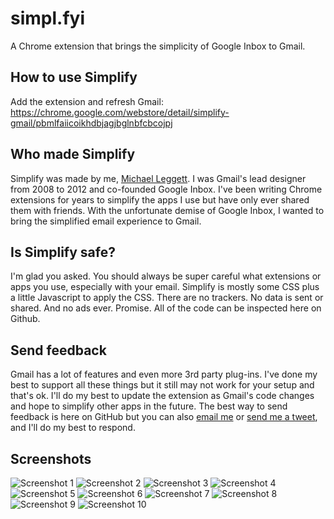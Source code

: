 # simpl.fyi

A Chrome extension that brings the simplicity of Google Inbox to Gmail.

## How to use Simplify
Add the extension and refresh Gmail: <https://chrome.google.com/webstore/detail/simplify-gmail/pbmlfaiicoikhdbjagjbglnbfcbcojpj>


## Who made Simplify
Simplify was made by me, [Michael Leggett](https://leggett.org). I was Gmail's lead designer from 2008 to 2012 and co-founded Google Inbox. I've been writing Chrome extensions for years to simplify the apps I use but have only ever shared them with friends. With the unfortunate demise of Google Inbox, I wanted to bring the simplified email experience to Gmail.


## Is Simplify safe?
I'm glad you asked. You should always be super careful what extensions or apps you use, especially with your email. Simplify is mostly some CSS plus a little Javascript to apply the CSS. There are no trackers. No data is sent or shared. And no ads ever. Promise. All of the code can be inspected here on Github.


## Send feedback
Gmail has a lot of features and even more 3rd party plug-ins. I've done my best to support all these things but it still may not work for your setup and that's ok. I'll do my best to update the extension as Gmail's code changes and hope to simplify other apps in the future. The best way to send feedback is here on GitHub but you can also [email me](mailto:hi.simplify@gmail.com) or [send me a tweet](https://twitter.com/leggett), and I'll do my best to respond.


## Screenshots
![Screenshot 1](https://github.com/leggett/simplify/raw/master/screens/01.png)
![Screenshot 2](https://github.com/leggett/simplify/raw/master/screens/02.png)
![Screenshot 3](https://github.com/leggett/simplify/raw/master/screens/03.png)
![Screenshot 4](https://github.com/leggett/simplify/raw/master/screens/04.png)
![Screenshot 5](https://github.com/leggett/simplify/raw/master/screens/05.png)
![Screenshot 6](https://github.com/leggett/simplify/raw/master/screens/06.png)
![Screenshot 7](https://github.com/leggett/simplify/raw/master/screens/07.png)
![Screenshot 8](https://github.com/leggett/simplify/raw/master/screens/08.png)
![Screenshot 9](https://github.com/leggett/simplify/raw/master/screens/09.png)
![Screenshot 10](https://github.com/leggett/simplify/raw/master/screens/10.png)
